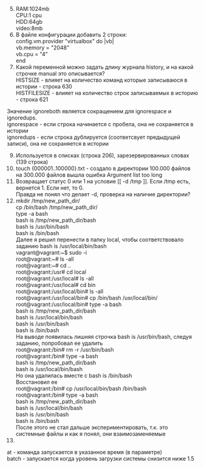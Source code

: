 5) RAM:1024mb  
CPU:1 cpu  
HDD:64gb  
video:8mb  
6) В файле конфигурации добавить 2 строки:  
config.vm.provider "virtualbox" do |vb|  
     vb.memory = "2048"  
     vb.cpu = "4"  
   end  
8) Какой переменной можно задать длину журнала history, и на какой строчке manual это описывается?  
HISTSIZE - влияет на количество команд которые записываюся в истории - строка 630  
HISTFILESIZE - влияет на количество строк записываемых в историю - строка 621  

Значение ignoreboth является сокращением для ignorespace и ignoredups.   
ignorespace - если строка начинается с пробела, она не сохраняется в истории  
ignoredups - если строка дублируется (соответсвует предыдущей записи), она не сохраняется в истории  

9) Используется в списках (строка 206), зарезервированных словах (139 строка)   
10) touch {000001..100000}.txt - создало в директории 100.000 файлов  
на 300.000 файлов вышла ошибка Argument list too long  
11) Возвращает статус 0 или 1 на условие [[ -d /tmp ]]. Если /tmp есть, вернется 1. Если нет, то 0.  
Правда не понял что делает -d, проверка на наличие директории?  
12) mkdir /tmp/new_path_dir/  
cp /bin/bash /tmp/new_path_dir/  
type -a bash  
bash is /tmp/new_path_dir/bash  
bash is /usr/bin/bash  
bash is /bin/bash  
Далее я решил перенести в папку local, чтобы соответствовало заданию bash is /usr/local/bin/bash  
vagrant@vagrant:~$ sudo -i  
root@vagrant:~# ls -all  
root@vagrant:~# cd ..  
root@vagrant:/usr# cd local  
root@vagrant:/usr/local# ls -all  
root@vagrant:/usr/local# cd bin  
root@vagrant:/usr/local/bin# ls -all  
root@vagrant:/usr/local/bin# cp /bin/bash /usr/local/bin/  
root@vagrant:/usr/local/bin# type -a bash  
bash is /tmp/new_path_dir/bash  
bash is /usr/local/bin/bash  
bash is /usr/bin/bash  
bash is /bin/bash  
На выводе появилась лишняя строчка bash is /usr/bin/bash, следуя заданию, попробовал ее удалить  
root@vagrant:/bin# rm -r /usr/bin/bash  
root@vagrant:/bin# type -a bash  
bash is /tmp/new_path_dir/bash  
bash is /usr/local/bin/bash  
Но она удалилась вместе с bash is /bin/bash  
Восстановил ее  
root@vagrant:/bin# cp /usr/local/bin/bash /bin/bash  
root@vagrant:/bin# type -a bash  
bash is /tmp/new_path_dir/bash  
bash is /usr/local/bin/bash  
bash is /usr/bin/bash  
bash is /bin/bash  
После этого не стал дальше экспериментировать, т.к. это системные файлы и как я понял, они взаимозаменяемые  
13)   
at - команда запускается в указанное время (в параметре)  
batch - запускается когда уровень загрузки системы снизится ниже 1.5  
